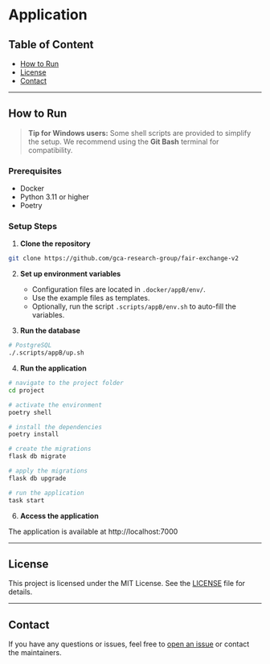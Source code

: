 # Application

## Table of Content

-   [How to Run](#how-to-run)
-   [License](#license)
-   [Contact](#contact)

---

## How to Run

> **Tip for Windows users:** Some shell scripts are provided to simplify the setup. We recommend using the **Git Bash** terminal for compatibility.

### Prerequisites

-   Docker
-   Python 3.11 or higher
-   Poetry

### Setup Steps

1. **Clone the repository**

```sh
git clone https://github.com/gca-research-group/fair-exchange-v2
```

2. **Set up environment variables**

    - Configuration files are located in `.docker/appB/env/`.
    - Use the example files as templates.
    - Optionally, run the script `.scripts/appB/env.sh` to auto-fill the variables.

3. **Run the database**

```sh
# PostgreSQL
./.scripts/appB/up.sh
```

4. **Run the application**

```sh
# navigate to the project folder
cd project

# activate the environment
poetry shell

# install the dependencies
poetry install

# create the migrations
flask db migrate

# apply the migrations
flask db upgrade

# run the application
task start
```

6. **Access the application**

The application is available at http://localhost:7000

---

## License

This project is licensed under the MIT License. See the [LICENSE](LICENSE) file for details.

---

## Contact

If you have any questions or issues, feel free to [open an issue](https://github.com/gca-research-group/smart-contract-execution-monitoring-system/issues) or contact the maintainers.
